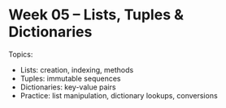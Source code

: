 # Week 05 – Lists, Tuples & Dictionaries

Topics:
- Lists: creation, indexing, methods
- Tuples: immutable sequences
- Dictionaries: key-value pairs
- Practice: list manipulation, dictionary lookups, conversions

